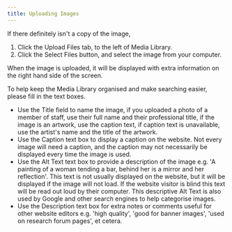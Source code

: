 ```yaml
---
title: Uploading Images
---
```


If there definitely isn't a copy of the image,
1. Click the Upload Files tab, to the left of Media Library.
2. Click the Select Files button, and select the image from your computer.

When the image is uploaded, it will be displayed with extra information on the right hand side of the screen.

To help keep the Media Library organised and make searching easier, please fill in the text boxes.

- Use the Title field to name the image, if you uploaded a photo of a member of staff, use their full name and their professional title, if the image is an artwork, use the caption text, if caption text is unavailable, use the artist's name and the title of the artwork.
- Use the Caption text box to display a caption on the website. Not every image will need a caption, and the caption may not necessarily be displayed every time the image is used.
- Use the Alt Text text box to provide a description of the image e.g. 'A painting of a woman tending a bar, behind her is a mirror and her reflection'. This text is not usually displayed on the website, but it will be displayed if the image will not load. If the website visitor is blind this text will be read out loud by their computer. This descriptive Alt Text is also used by Google and other search engines to help categorise images.
- Use the Description text box for extra notes or comments useful for other website editors e.g. 'high quality', 'good for banner images', 'used on research forum pages', et cetera.